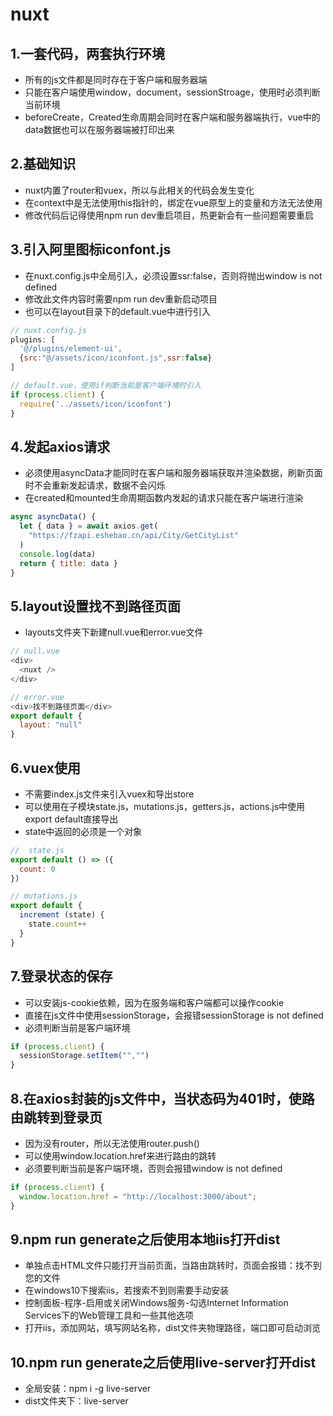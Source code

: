 # nuxt

## 1.一套代码，两套执行环境

- 所有的js文件都是同时存在于客户端和服务器端
- 只能在客户端使用window，document，sessionStroage，使用时必须判断当前环境
- beforeCreate，Created生命周期会同时在客户端和服务器端执行，vue中的data数据也可以在服务器端被打印出来

## 2.基础知识

- nuxt内置了router和vuex，所以与此相关的代码会发生变化
- 在context中是无法使用this指针的，绑定在vue原型上的变量和方法无法使用
- 修改代码后记得使用npm run dev重启项目，热更新会有一些问题需要重启

## 3.引入阿里图标iconfont.js

- 在nuxt.config.js中全局引入，必须设置ssr:false，否则将抛出window is not defined
- 修改此文件内容时需要npm run dev重新启动项目
- 也可以在layout目录下的default.vue中进行引入

```js
// nuxt.config.js
plugins: [
  '@/plugins/element-ui',
  {src:"@/assets/icon/iconfont.js",ssr:false}
]

// default.vue，使用if判断当前是客户端环境时引入
if (process.client) {
  require('../assets/icon/iconfont')
}
```

## 4.发起axios请求

- 必须使用asyncData才能同时在客户端和服务器端获取并渲染数据，刷新页面时不会重新发起请求，数据不会闪烁
- 在created和mounted生命周期函数内发起的请求只能在客户端进行渲染

```js
async asyncData() {
  let { data } = await axios.get(
    "https://fzapi.eshebao.cn/api/City/GetCityList"
  )
  console.log(data)
  return { title: data }
}
```

## 5.layout设置找不到路径页面

- layouts文件夹下新建null.vue和error.vue文件

```js
// null.vue
<div>
  <nuxt />
</div>

// error.vue
<div>找不到路径页面</div>
export default {
  layout: "null"
}
```

## 6.vuex使用

- 不需要index.js文件来引入vuex和导出store
- 可以使用在子模块state.js，mutations.js，getters.js，actions.js中使用export default直接导出
- state中返回的必须是一个对象

```js
//  state.js
export default () => ({
  count: 0
})

// mutations.js
export default {
  increment (state) {
    state.count++
  }
}
```

## 7.登录状态的保存

- 可以安装js-cookie依赖，因为在服务端和客户端都可以操作cookie
- 直接在js文件中使用sessionStorage，会报错sessionStorage is not defined
- 必须判断当前是客户端环境

```js
if (process.client) {
  sessionStorage.setItem("","")
}
```

## 8.在axios封装的js文件中，当状态码为401时，使路由跳转到登录页

- 因为没有router，所以无法使用router.push()
- 可以使用window.location.href来进行路由的跳转
- 必须要判断当前是客户端环境，否则会报错window is not defined

```js
if (process.client) {
  window.location.href = "http://localhost:3000/about";
}
```

## 9.npm run generate之后使用本地iis打开dist

- 单独点击HTML文件只能打开当前页面，当路由跳转时，页面会报错：找不到您的文件
- 在windows10下搜索iis，若搜索不到则需要手动安装
- 控制面板-程序-启用或关闭Windows服务-勾选Internet Information Services下的Web管理工具和一些其他选项
- 打开iis，添加网站，填写网站名称，dist文件夹物理路径，端口即可启动浏览

## 10.npm run generate之后使用live-server打开dist

- 全局安装：npm i -g live-server
- dist文件夹下：live-server

